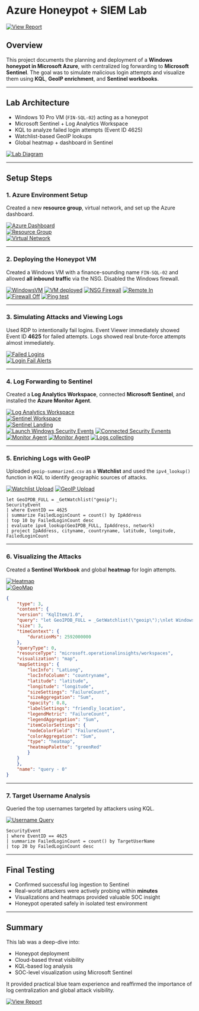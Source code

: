# Azure Honeypot + SIEM Lab

[![View Report](https://img.shields.io/badge/PDF_Report-View-blue?logo=adobeacrobatreader&style=for-the-badge)](./Azure_Honeypot_SIEM_Lab_Report.pdf)

## Overview

This project documents the planning and deployment of a **Windows honeypot in Microsoft Azure**, with centralized log forwarding to **Microsoft Sentinel**. The goal was to simulate malicious login attempts and visualize them using **KQL**, **GeoIP enrichment**, and **Sentinel workbooks**.

---

## Lab Architecture

- Windows 10 Pro VM (`FIN-SQL-02`) acting as a honeypot
- Microsoft Sentinel + Log Analytics Workspace
- KQL to analyze failed login attempts (Event ID 4625)
- Watchlist-based GeoIP lookups
- Global heatmap + dashboard in Sentinel

[![Lab Diagram](./images/1_Azure_Honeypot_Lab_Diagram.jpg)](./images/1_Azure_Honeypot_Lab_Diagram.jpg)

---

## Setup Steps

### 1. Azure Environment Setup

Created a new **resource group**, virtual network, and set up the Azure dashboard.

[![Azure Dashboard](./images/2_Fresh_dashboard.png)](./images/2_Fresh_dashboard.png)  
[![Resource Group](./images/3_Created_resource_group.png)](./images/3_Created_resource_group.png)  
[![Virtual Network](./images/4_Vnet_deployed.png)](./images/4_Vnet_deployed.png)

---

### 2. Deploying the Honeypot VM

Created a Windows VM with a finance-sounding name `FIN-SQL-02` and allowed **all inbound traffic** via the NSG. Disabled the Windows firewall.

[![WindowsVM](./images/5_WindowsVM_created.png)](./images/5_WindowsVM_created.png) 
[![VM deployed](./images/6_VM_deployed.png)](./images/6_VM_deployed.png)
[![NSG Firewall](./images/6_NSG_firewall.png)](./images/6_NSG_firewall.png) 
[![Remote In](./images/8_Remote_in_desktop.png)](./images/8_Remote_in_desktop.png)  
[![Firewall Off](./images/9_WindowsVM_firewall_off.png)](./images/9_WindowsVM_firewall_off.png)
[![Ping test](./images/10_Pingtest_to_VM.png)](./images/10_Pingtest_to_VM.png)

---

### 3. Simulating Attacks and Viewing Logs

Used RDP to intentionally fail logins. Event Viewer immediately showed Event ID **4625** for failed attempts. Logs showed real brute-force attempts almost immediately.

[![Failed Logins](./images/11_VM_login_test_fail.png)](./images/11_VM_login_test_fail.png)  
[![Login Fail Alerts](./images/12_VM_longin_test_fail_results.png)](./images/12_VM_longin_test_fail_results.png)

---

### 4. Log Forwarding to Sentinel

Created a **Log Analytics Workspace**, connected **Microsoft Sentinel**, and installed the **Azure Monitor Agent**.

[![Log Analytics Workspace](./images/13_Workspace_created.png)](./images/13_Workspace_created.png)  
[![Sentinel Workspace](./images/14_Log_analytics_WS_created.png)](./images/14_Log_analytics_WS_created.png)  
[![Sentinel Landing](./images/16_Sentinel_landingpage.png)](./images/16_Sentinel_landingpage.png)  
[![Launch Windows Security Events](./images/17_Windows_security_events.png)](./images/17_Windows_security_events.png)
[![Connected Security Evnents](./images/18_Connected_security_events_to_monitor_agent.png)](./images/18_Connected_security_events_to_monitor_agent.png)
[![Monitor Agent](./images/19_Collection_rule_to_send_to_sentinel.png)](./images/19_Collection_rule_to_send_to_sentinel.png)
[![Monitor Agent](./images/19_Monitor_agent_deployed.png)](./images/19_Monitor_agent_deployed.png)
[![Logs collecting](./images/20_Logs_collecting.png)](./images/20_Logs_collecting.png)

---

### 5. Enriching Logs with GeoIP

Uploaded `geoip-summarized.csv` as a **Watchlist** and used the `ipv4_lookup()` function in KQL to identify geographic sources of attacks.

[![Watchlist Upload](./images/24_Sentinel_watchlist_geodata.png)](./images/24_Sentinel_watchlist_geodata.png)
[![GeoIP Upload](./images/26_GeoIP_data_upload_success.png)](./images/26_GeoIP_data_upload_success.png)  

```kql
let GeoIPDB_FULL = _GetWatchlist("geoip");
SecurityEvent
| where EventID == 4625
| summarize FailedLoginCount = count() by IpAddress
| top 10 by FailedLoginCount desc
| evaluate ipv4_lookup(GeoIPDB_FULL, IpAddress, network)
| project IpAddress, cityname, countryname, latitude, longitude, FailedLoginCount
```

---

### 6. Visualizing the Attacks

Created a **Sentinel Workbook** and global **heatmap** for login attempts.

[![Heatmap](./images/27_HeatMap_after_24hrs.png)](./images/27_HeatMap_after_24hrs.png)  
[![GeoMap](./images/28_Query_top_country_attacks.png)](./images/28_Query_top_country_attacks.png)

```JSON text for map configuration
{
	"type": 3,
	"content": {
	"version": "KqlItem/1.0",
	"query": "let GeoIPDB_FULL = _GetWatchlist(\"geoip\");\nlet WindowsEvents = SecurityEvent;\nWindowsEvents | where EventID == 4625\n| order by TimeGenerated desc\n| evaluate ipv4_lookup(GeoIPDB_FULL, IpAddress, network)\n| summarize FailureCount = count() by IpAddress, latitude, longitude, cityname, countryname\n| project FailureCount, AttackerIp = IpAddress, latitude, longitude, city = cityname, country = countryname,\nfriendly_location = strcat(cityname, \" (\", countryname, \")\");",
	"size": 3,
	"timeContext": {
		"durationMs": 2592000000
	},
	"queryType": 0,
	"resourceType": "microsoft.operationalinsights/workspaces",
	"visualization": "map",
	"mapSettings": {
		"locInfo": "LatLong",
		"locInfoColumn": "countryname",
		"latitude": "latitude",
		"longitude": "longitude",
		"sizeSettings": "FailureCount",
		"sizeAggregation": "Sum",
		"opacity": 0.8,
		"labelSettings": "friendly_location",
		"legendMetric": "FailureCount",
		"legendAggregation": "Sum",
		"itemColorSettings": {
		"nodeColorField": "FailureCount",
		"colorAggregation": "Sum",
		"type": "heatmap",
		"heatmapPalette": "greenRed"
		}
	}
	},
	"name": "query - 0"
}
```

---

### 7. Target Username Analysis

Queried the top usernames targeted by attackers using KQL.

[![Username Query](./images/30_GeoMap_top_username_attempts.png)](./images/30_GeoMap_top_username_attempts.png)

```kql
SecurityEvent
| where EventID == 4625
| summarize FailedLoginCount = count() by TargetUserName
| top 20 by FailedLoginCount desc
```

---

## Final Testing

- Confirmed successful log ingestion to Sentinel  
- Real-world attackers were actively probing within **minutes**  
- Visualizations and heatmaps provided valuable SOC insight  
- Honeypot operated safely in isolated test environment  

---

## Summary

This lab was a deep-dive into:
- Honeypot deployment
- Cloud-based threat visibility
- KQL-based log analysis
- SOC-level visualization using Microsoft Sentinel

It provided practical blue team experience and reaffirmed the importance of log centralization and global attack visibility.

[![View Report](https://img.shields.io/badge/PDF_Report-View-blue?logo=adobeacrobatreader&style=for-the-badge)](./Azure_Honeypot_SIEM_Lab_Report.pdf)
